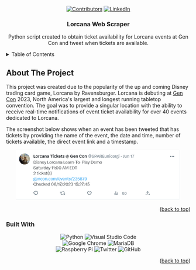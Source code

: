 
<a name="readme-top"></a>
<div align="center">

[![Contributors][contributors-shield]][contributors-url] [![LinkedIn][linkedin-shield]][linkedin-url]

</div>

<h3 align="center">Lorcana Web Scraper</h3>

  <p align="center">
    Python script created to obtain ticket availability for Lorcana events at Gen Con and tweet when tickets are available.

</div>



<!-- TABLE OF CONTENTS -->
<details>
  <summary>Table of Contents</summary>
  <ol>
    <li>
      <a href="#about-the-project">About The Project</a>
      <ul>
        <li><a href="#built-with">Built With</a></li>
        <!-- <li><a href="#features">Features</a></li> -->
      </ul>
    </li>
    <!-- <li>
      <a href="#getting-started">Getting Started</a>
      <ul>
        <li><a href="#prerequisites">Prerequisites</a></li>
        <li><a href="#installation">Installation</a></li>
      </ul>
    </li> -->
    <!-- <li><a href="#usage">Usage</a></li>
    <li><a href="#roadmap">Roadmap</a></li>
    <li><a href="#contributing">Contributing</a></li>
    <li><a href="#license">License</a></li>
    <li><a href="#contact">Contact</a></li>
    <li><a href="#acknowledgments">Acknowledgments</a></li> -->
  </ol>
</details>


<!-- ABOUT THE PROJECT -->
## About The Project

This project was created due to the popularity of the up and coming Disney trading card game, Lorcana by Ravensburger. Lorcana is debuting at [Gen Con](https://www.gencon.com/) 2023, North America's largest and longest running tabletop convention. The goal was to provide a singular location with the ability to receive real-time notifications of event ticket availability for over 40 events dedicated to Lorcana. 

The screenshot below shows when an event has been tweeted that has tickets by providing the name of the event, the date and time, number of tickets available, the direct event link and a timestamp.


<div align="center">

<img src="assets/tweet_screenshot.png" alt-text="screen shot of tweet sent out" width="450">

</div>

<p align="right">(<a href="#readme-top">back to top</a>)</p>


### Built With
<div align="center">

![Python](https://img.shields.io/badge/python-3670A0?style=for-the-badge&logo=python&logoColor=ffdd54)
![Visual Studio Code](https://img.shields.io/badge/Visual%20Studio%20Code-0078d7.svg?style=for-the-badge&logo=visual-studio-code&logoColor=white)</br>
![Google Chrome](https://img.shields.io/badge/Google%20Chrome-4285F4?style=for-the-badge&logo=GoogleChrome&logoColor=white)
![MariaDB](https://img.shields.io/badge/MariaDB-003545?style=for-the-badge&logo=mariadb&logoColor=white)</br>
![Raspberry Pi](https://img.shields.io/badge/-RaspberryPi-C51A4A?style=for-the-badge&logo=Raspberry-Pi)
![Twitter](https://img.shields.io/badge/Twitter-%231DA1F2.svg?style=for-the-badge&logo=Twitter&logoColor=white)
![GitHub](https://img.shields.io/badge/github-%23121011.svg?style=for-the-badge&logo=github&logoColor=white)

</div>


<p align="right">(<a href="#readme-top">back to top</a>)</p>


<!-- GETTING STARTED 
## Getting Started

It is recommended that you use virtual environments for your Python development.  

### Prerequisites

The libraries needed to run this script are located in the requirements.txt file. 
* Install requirements.txt libraries
```sh
pip install -r requirements.txt
```
This is an example of how to list things you need to use the software and how to install them.
* [Java 17.0.3](https://www.oracle.com/java/technologies/javase/jdk17-archive-downloads.html)
* [JAVAFX.SDK.18.0.1](https://gluonhq.com/products/javafx/)
  ```sh
  --module-path ${PATH_TO_FX} --add-modules javafx.fxml,javafx.controls,javafx.graphics
  ```
* [mysql-connector-java-8.0.29](https://dev.mysql.com/downloads/connector/j/?os=26)
  ```sh
  
  ```

### Installation

1. Get a free API Key at [https://example.com](https://example.com)
2. Clone the repo
   ```sh
   git clone https://github.com/mriffey1/lorcana-scraper.git
   ```
3. Install NPM packages
   ```sh
   npm install
   ```
4. Enter your API in `config.js`
   ```js
   const API_KEY = 'ENTER YOUR API';
   ```

<p align="right">(<a href="#readme-top">back to top</a>)</p>
-->


<!-- USAGE EXAMPLES 
## Usage

Use this space to show useful examples of how a project can be used. Additional screenshots, code examples and demos work well in this space. You may also link to more resources.

_For more examples, please refer to the [Documentation](https://example.com)_

<p align="right">(<a href="#readme-top">back to top</a>)</p>

-->

<!-- ROADMAP 
## Roadmap

- [ ] Feature 1
- [ ] Feature 2
- [ ] Feature 3
    - [ ] Nested Feature

See the [open issues](https://github.com/mriffey1/lorcana-scraper/issues) for a full list of proposed features (and known issues).

<p align="right">(<a href="#readme-top">back to top</a>)</p>
-->


<!-- CONTRIBUTING 
## Contributing

Contributions are what make the open source community such an amazing place to learn, inspire, and create. Any contributions you make are **greatly appreciated**.

If you have a suggestion that would make this better, please fork the repo and create a pull request. You can also simply open an issue with the tag "enhancement".
Don't forget to give the project a star! Thanks again!

1. Fork the Project
2. Create your Feature Branch (`git checkout -b feature/AmazingFeature`)
3. Commit your Changes (`git commit -m 'Add some AmazingFeature'`)
4. Push to the Branch (`git push origin feature/AmazingFeature`)
5. Open a Pull Request

<p align="right">(<a href="#readme-top">back to top</a>)</p>
-->


<!-- LICENSE 
## License

Distributed under the MIT License. See `LICENSE.txt` for more information.

<p align="right">(<a href="#readme-top">back to top</a>)</p>
-->


<!-- CONTACT 
## Contact

Your Name - [@twitter_handle](https://twitter.com/twitter_handle) - email@email_client.com

Project Link: [https://github.com/mriffey1/lorcana-scraper](https://github.com/mriffey1/lorcana-scraper)

<p align="right">(<a href="#readme-top">back to top</a>)</p>
-->


<!-- ACKNOWLEDGMENTS
## Acknowledgments

* []()
* []()
* []()

<p align="right">(<a href="#readme-top">back to top</a>)</p>
 -->


<!-- MARKDOWN LINKS & IMAGES -->
<!-- https://www.markdownguide.org/basic-syntax/#reference-style-links -->
[contributors-shield]: https://img.shields.io/github/contributors/mriffey1/lorcana-scraper.svg?style=for-the-badge
[contributors-url]: https://github.com/mriffey1/lorcana-scraper/graphs/contributors
[forks-shield]: https://img.shields.io/github/forks/mriffey1/lorcana-scraper.svg?style=for-the-badge
[forks-url]: https://github.com/mriffey1/lorcana-scraper/network/members
[stars-shield]: https://img.shields.io/github/stars/mriffey1/lorcana-scraper.svg?style=for-the-badge
[stars-url]: https://github.com/mriffey1/lorcana-scraper/stargazers
[issues-shield]: https://img.shields.io/github/issues/mriffey1/lorcana-scraper.svg?style=for-the-badge
[issues-url]: https://github.com/mriffey1/lorcana-scraper/issues
[license-shield]: https://img.shields.io/github/license/mriffey1/lorcana-scraper.svg?style=for-the-badge
[license-url]: https://github.com/mriffey1/lorcana-scraper/blob/master/LICENSE.txt
[linkedin-shield]: https://img.shields.io/badge/-LinkedIn-black.svg?style=for-the-badge&logo=linkedin&colorB=555
[linkedin-url]: https://linkedin.com/in/mriffey
[product-screenshot]: images/screenshot.png
[Next.js]: https://img.shields.io/badge/next.js-000000?style=for-the-badge&logo=nextdotjs&logoColor=white
[Next-url]: https://nextjs.org/
[React.js]: https://img.shields.io/badge/React-20232A?style=for-the-badge&logo=react&logoColor=61DAFB
[React-url]: https://reactjs.org/
[Vue.js]: https://img.shields.io/badge/Vue.js-35495E?style=for-the-badge&logo=vuedotjs&logoColor=4FC08D
[Vue-url]: https://vuejs.org/
[Angular.io]: https://img.shields.io/badge/Angular-DD0031?style=for-the-badge&logo=angular&logoColor=white
[Angular-url]: https://angular.io/
[Svelte.dev]: https://img.shields.io/badge/Svelte-4A4A55?style=for-the-badge&logo=svelte&logoColor=FF3E00
[Svelte-url]: https://svelte.dev/
[Laravel.com]: https://img.shields.io/badge/Laravel-FF2D20?style=for-the-badge&logo=laravel&logoColor=white
[Laravel-url]: https://laravel.com
[Bootstrap.com]: https://img.shields.io/badge/Bootstrap-563D7C?style=for-the-badge&logo=bootstrap&logoColor=white
[Bootstrap-url]: https://getbootstrap.com
[JQuery.com]: https://img.shields.io/badge/jQuery-0769AD?style=for-the-badge&logo=jquery&logoColor=white
[JQuery-url]: https://jquery.com
